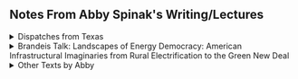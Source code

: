 ## Notes From Abby Spinak's Writing/Lectures

<details>
  <summary> Dispatches from Texas </summary>
  
  ![image](https://user-images.githubusercontent.com/34726888/163501064-4458ef0f-3adc-4939-b8e3-7a800491aaeb.png) 
 

  ### Reading Notes
    
[Twenty-First Century Oil Encounter: Dispatches from Texas](https://www.technologystories.org/the-twenty-first-century-oil-encounter-dispatches-from-texas/) also [here](http://gofile.me/6WhDC/NzMIaT69U)

 ``` 
 Energy Humanities
 Petrofication
  
  1. Hell or High Water, Petrofication
  2. Cities of Salt
  3. Oil Encounter
  4. Historically Speaking, energy production part of everyday life
  5. Promise of mineral energy
  -
  6. stories we tell about oil
  7. houston, baytown nature center
  8. images
  9. brownwood neighborhood, survival civic associations
  10. Flooding eventually wins, buyouts
  11. Increasing flooding, houston's easter island
  12. ocean star, galveston museum
  13.images
  14. museum exhibits
  15. images, public outreach
  16. cheap nature, progressive closure
  17. lengths to keep industry alive
  18. Hell or high water
  19. Oldest Trick in The Book, mineral rights
  20. Oil as Deux ex Machina
  21. Oil Prices in Film Release
  22. Slow Violence
  23. summary beginning
  24. dystopian stories
  25. we need reduced consumption
  
  ```
  <details>
    <summary> Excerpts + Images </summary> 
    
  #### kindest thing you could say 
  ![image](https://user-images.githubusercontent.com/34726888/163501625-085553a8-7807-4bf2-89c9-b8a6ff1487c0.png)

  #### imagine your role
![image](https://user-images.githubusercontent.com/34726888/163501748-7fcff613-afc4-4add-b991-864ac7409cba.png)

####   abby at her prime  
  ![image](https://user-images.githubusercontent.com/34726888/163501795-02547c8d-0e98-4901-85e8-f561c7905c0c.png)

    
#### cheap nature
![image](https://user-images.githubusercontent.com/34726888/163502105-596b0c4f-99a2-4dd6-99d2-01bc4873394d.png)

#### lengths people will go
![image](https://user-images.githubusercontent.com/34726888/163502182-7a7ab6c4-162a-419f-96c5-427da9063377.png)
    
 #### pg 19, Escrutiatingly Technical + Oldest Trick in The Book
 ![image](https://user-images.githubusercontent.com/34726888/163502668-d819145e-7a88-4261-9578-60f95fdf6ce2.png)


  </details>
  </details>


<details>
  <Summary> Brandeis Talk: Landscapes of Energy Democracy: American Infrastructural 
    Imaginaries from Rural Electrification to the Green New Deal </summary>
  
..  
..  
[Link to Talk Here](https://brandeis.zoom.us/rec/share/o4O8tgyrDDPICkPaN_15jrwXQcPCYt9cqMuQUpfOngnrxqUKaIfGmWXgqnKl5yC.pBGHhL5NOu97HxRk)

  **Citation** 
_Landscapes of Energy Democracy: American Infrastructural 
Imaginaries from Rural Electrification to the Green New Deal,” The 
Richard Saivetz Annual Memorial Architectural Lecture, Brandeis 
University (November 2021)_
  
  ### Summary 
  * Talk grounded itself in the Glasgow protests outside of the COP conference. 
  * Discussed ideas of energy democracy and Green New Deal activism
  * Discussed the history of REA (rural electrification) and its alighnment with pro-growth mentalities
  * Conclusion is an idea that "clean energy" is flawed, we need reduction of consumption. 
  
  ### What Stood Out To Me
  

  * Idea that electricifation during REA encouraged(required) growth in part by making sure residents had access to loans to buy appliances and by putting demands on cooperatives. 
  * Electrification took women out of many of the farming tasks, creating conditions where the division of labor was such that women were away from men making decisions in the farm, and were relegated to the home. It did not however significantly reduce work. 
  * The profession of urban planning is more or less the same age as widespread electrification. 
  * Alisa Aturbe (sp?)'s work where she describes how we have a society where "spatial paradigms are made logical only by fossil fuel abundance"
  * We have seperated energy production from energy consumption. This was labled clean initially because there was not smoke at the site of consumption. 
  * USAID has spread its model of energy cooperatives to the global south. 
  * Quote that the energy into the household **weakened dreams**

  **Delightful**
    ![image](https://user-images.githubusercontent.com/34726888/163587250-2e6c1c62-8d87-4611-9f94-e0f772b3a712.png)

  **spatial paradigms that are made logical only by fossil fuel abundance**
  ![image](https://user-images.githubusercontent.com/34726888/163587329-840a2853-894b-4d26-9e0d-f47ee5227183.png)


</details>

  
  <details>
    <summary> Other Texts by Abby </summary>
    
“Preface,” Democracy Electric: Energy and Economic Citizenship in an 
Urbanizing America (under review, University of Chicago Press). 
Democracy Electric, Chapter 2: “The Wired Hand” and Chapter 3: “A 
Landscape of Indebtedness”


“Co-ops Against Castroism: USAID and the Electrification of the Global 
Countryside,” in W. Bernard Carlson and Erik M. Conway (eds.), New 
Approaches to the History of Electrification (under review, University of
Virginia Press). 
 
  
 ```
 1. Intro
 2. Familial Contentment, Not in Metrics
 3. Electricity being used for entertainment, not industrial
 4. USAID 
  5. Historians trace power
  6. presentist
  7. USAID borrowing co-op model
  9. connecting into not protecting from globalizing markets
  11. povery alleviation
  12. 
  **Electricity Boosterism**
 ![image](https://user-images.githubusercontent.com/34726888/163604069-0626d427-3bfc-4271-b635-35703a4b37fb.png)
 

  </details>

